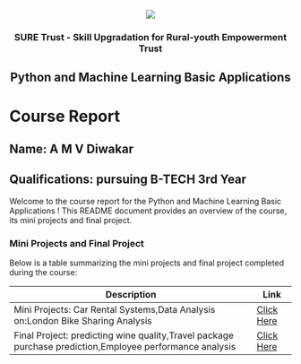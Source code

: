 <!-- PROJECT LOGO -->
<br />

<div align="center">
   <img src='https://user-images.githubusercontent.com/73131499/166115643-d3187f47-d38f-41b2-ae42-5ecbbc60de14.png' />


<h3 align="center">SURE Trust - Skill Upgradation for Rural-youth Empowerment Trust</h3>
  <h2> Python and Machine Learning Basic Applications </h2>
</div>

# Course Report

## Name: A M V Diwakar

## Qualifications: pursuing B-TECH 3rd Year

Welcome to the course report for the Python and Machine Learning Basic Applications ! This README document provides an overview of the course, its mini projects and final project.

### Mini Projects and Final Project

Below is a table summarizing the mini projects and final project completed during the course:

| Description                               | Link                                    |
|-------------------------------------------|-----------------------------------------|
| Mini Projects: Car Rental Systems,Data Analysis on:London Bike Sharing Analysis     | [Click Here](https://github.com/sure-trust/G28_Python/tree/main/Mini%20Projects/Diwakar)                        |
| Final Project: predicting wine quality,Travel package purchase prediction,Employee performance analysis     | [Click Here](https://github.com/sure-trust/G28_Python/tree/main/Final%20Capstone%20Project/Diwakar)                       |
